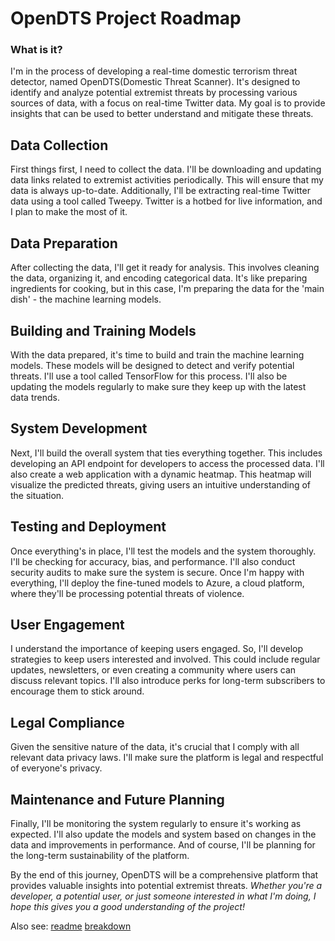 # OpenDTS Project Roadmap
### What is it?
I'm in the process of developing a real-time domestic terrorism threat detector, named OpenDTS(Domestic Threat Scanner). It's designed to identify and analyze potential extremist threats by processing various sources of data, with a focus on real-time Twitter data. My goal is to provide insights that can be used to better understand and mitigate these threats.

## Data Collection
First things first, I need to collect the data. I'll be downloading and updating data links related to extremist activities periodically. This will ensure that my data is always up-to-date. Additionally, I'll be extracting real-time Twitter data using a tool called Tweepy. Twitter is a hotbed for live information, and I plan to make the most of it.

## Data Preparation
After collecting the data, I'll get it ready for analysis. This involves cleaning the data, organizing it, and encoding categorical data. It's like preparing ingredients for cooking, but in this case, I'm preparing the data for the 'main dish' - the machine learning models.

## Building and Training Models
With the data prepared, it's time to build and train the machine learning models. These models will be designed to detect and verify potential threats. I'll use a tool called TensorFlow for this process. I'll also be updating the models regularly to make sure they keep up with the latest data trends.

## System Development
Next, I'll build the overall system that ties everything together. This includes developing an API endpoint for developers to access the processed data. I'll also create a web application with a dynamic heatmap. This heatmap will visualize the predicted threats, giving users an intuitive understanding of the situation.

## Testing and Deployment
Once everything's in place, I'll test the models and the system thoroughly. I'll be checking for accuracy, bias, and performance. I'll also conduct security audits to make sure the system is secure. Once I'm happy with everything, I'll deploy the fine-tuned models to Azure, a cloud platform, where they'll be processing potential threats of violence.

## User Engagement
I understand the importance of keeping users engaged. So, I'll develop strategies to keep users interested and involved. This could include regular updates, newsletters, or even creating a community where users can discuss relevant topics. I'll also introduce perks for long-term subscribers to encourage them to stick around.

## Legal Compliance
Given the sensitive nature of the data, it's crucial that I comply with all relevant data privacy laws. I'll make sure the platform is legal and respectful of everyone's privacy.

## Maintenance and Future Planning
Finally, I'll be monitoring the system regularly to ensure it's working as expected. I'll also update the models and system based on changes in the data and improvements in performance. And of course, I'll be planning for the long-term sustainability of the platform.

By the end of this journey, OpenDTS will be a comprehensive platform that provides valuable insights into potential extremist threats. 
*Whether you're a developer, a potential user, or just someone interested in what I'm doing, I hope this gives you a good understanding of the project!*

Also see:
[readme](readme.md)
[breakdown](breakdown.md)
